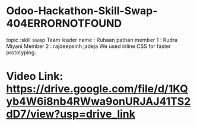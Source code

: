 # Odoo-Hackathon-Skill-Swap-404ERRORNOTFOUND
topic :skill swap
Team leader name : Ruhaan pathan
member 1 : Rudra Miyani
Member 2 : rajdeepsinh jadeja
We used inline CSS for faster prototyping.

# Video Link: https://drive.google.com/file/d/1KQyb4W6i8nb4RWwa9onURJAJ41TS2dD7/view?usp=drive_link
